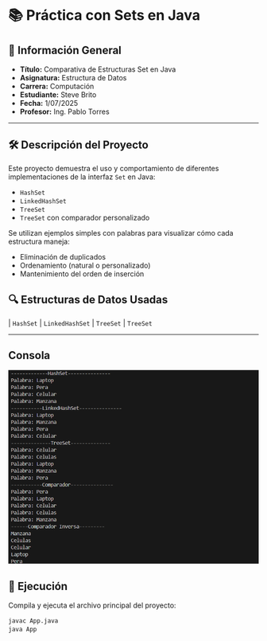 # 📚 Práctica con Sets en Java

## 📌 Información General

- **Título:** Comparativa de Estructuras Set en Java  
- **Asignatura:** Estructura de Datos  
- **Carrera:** Computación  
- **Estudiante:** Steve Brito  
- **Fecha:** 1/07/2025  
- **Profesor:** Ing. Pablo Torres  

---

## 🛠️ Descripción del Proyecto

Este proyecto demuestra el uso y comportamiento de diferentes implementaciones de la interfaz `Set` en Java:

- `HashSet`
- `LinkedHashSet`
- `TreeSet`
- `TreeSet` con comparador personalizado

Se utilizan ejemplos simples con palabras para visualizar cómo cada estructura maneja:

- Eliminación de duplicados  
- Ordenamiento (natural o personalizado)  
- Mantenimiento del orden de inserción  


## 🔍 Estructuras de Datos Usadas
| `HashSet`
| `LinkedHashSet`
| `TreeSet`
| `TreeSet`

---

## Consola
!["Imagen"](Consola.png)


## 🚀 Ejecución

Compila y ejecuta el archivo principal del proyecto:

```bash
javac App.java
java App


